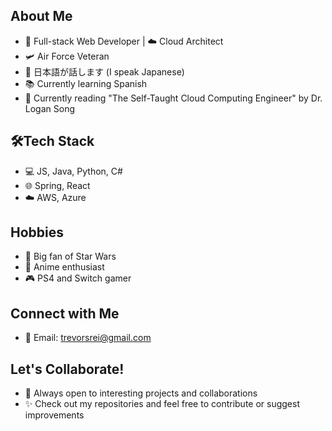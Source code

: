 ## About Me
- 🚀 Full-stack Web Developer | ☁️ Cloud Architect
- 🛩️ Air Force Veteran
- 🌸 日本語が話します (I speak Japanese)
- 📚 Currently learning Spanish
- 📖 Currently reading "The Self-Taught Cloud Computing Engineer" by Dr. Logan Song

## 🛠Tech Stack
- 💻 JS, Java, Python, C#
- 🌐 Spring, React
- ☁️ AWS, Azure

## Hobbies
- 🌌 Big fan of Star Wars
- 🎌 Anime enthusiast
- 🎮 PS4 and Switch gamer

## Connect with Me
- 📧 Email: [trevorsrei@gmail.com](mailto:trevorsrei@gmail.com)

## Let's Collaborate!
- 🤝 Always open to interesting projects and collaborations
- ✨ Check out my repositories and feel free to contribute or suggest improvements

